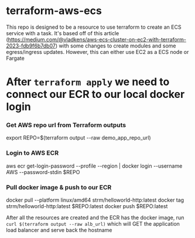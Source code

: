 # terraform-aws-ecs
This repo is designed to be a resource to use terraform to create an ECS service with a task. It's based off of this article (https://medium.com/@vladkens/aws-ecs-cluster-on-ec2-with-terraform-2023-fdb9f6b7db07) with some changes to create modules and some egress/ingress updates. However, this can either use EC2 as a ECS node or Fargate

# After `terraform apply` we need to connect our ECR to our local docker login

### Get AWS repo url from Terraform outputs
export REPO=$(terraform output --raw demo_app_repo_url)
### Login to AWS ECR
aws ecr get-login-password --profile <profile name> --region <region> | docker login --username AWS --password-stdin $REPO
### Pull docker image & push to our ECR
docker pull --platform linux/amd64 strm/helloworld-http:latest
docker tag strm/helloworld-http:latest $REPO:latest
docker push $REPO:latest

After all the resources are created and the ECR has the docker image, run 
`curl $(terraform output --raw alb_url)`
which will GET the application load balancer and serve back the hostname